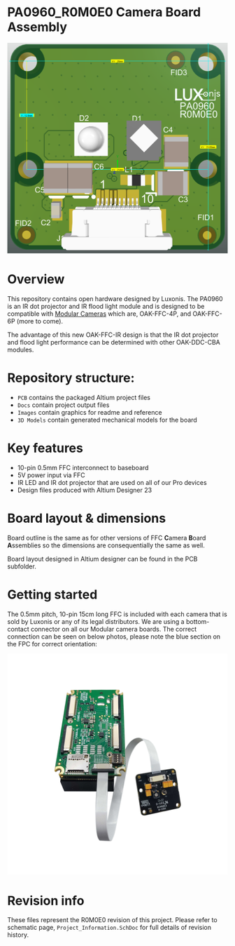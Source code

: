 # PA0960_R0M0E0 Camera Board Assembly

![](Images/PA0960_FRONT.png)

# Overview
This repository contains open hardware designed by Luxonis. The PA0960 is an IR dot projector and IR flood light module and is designed to be compatible with [Modular Cameras](https://docs.luxonis.com/projects/hardware/en/latest/#modular-camera-designs) which are, OAK-FFC-4P, and OAK-FFC-6P (more to come). 

The advantage of this new OAK-FFC-IR design is that the IR dot projector and flood light performance can be determined with other OAK-DDC-CBA modules.  

# Repository structure:
* `PCB` contains the packaged Altium project files
* `Docs` contain project output files
* `Images` contain graphics for readme and reference
* `3D Models` contain generated mechanical models for the board

# Key features
* 10-pin 0.5mm FFC interconnect to baseboard
* 5V power input via FFC
* IR LED and IR dot projector that are used on all of our Pro devices
* Design files produced with Altium Designer 23

# Board layout & dimensions

Board outline is the same as for other versions of FFC **C**amera **B**oard **A**ssemblies so the dimensions are consequentially the same as well. 

Board layout designed in Altium designer can be found in the PCB subfolder.  

# Getting started  
The 0.5mm pitch, 10-pin 15cm long FFC is included with each camera that is sold by Luxonis or any of its legal distributors. We are using a bottom-contact connector on all our Modular camera boards. The correct connection can be seen on below photos, please note the blue section on the FPC for correct orientation: 

 ![](Images/FFC_orientation.png)



# Revision info
These files represent the R0M0E0 revision of this project. Please refer to schematic page, `Project_Information.SchDoc` for full details of revision history.